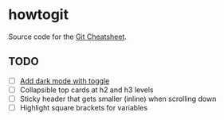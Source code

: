 # howtogit

Source code for the [Git Cheatsheet](https://palask.github.io/howtogit/).

## TODO

- [ ] [Add dark mode with toggle](https://docs.github.com/en/pages/setting-up-a-github-pages-site-with-jekyll/adding-a-theme-to-your-github-pages-site-using-jekyll#customizing-your-themes-css)
- [ ] Collapsible top cards at h2 and h3 levels
- [ ] Sticky header that gets smaller (inline) when scrolling down
- [ ] Highlight square brackets for variables
